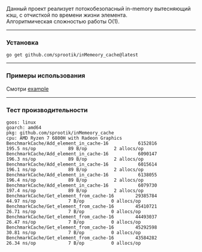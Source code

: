 Данный проект реализует потокобезопасный in-memory вытесняющий кэш, с отчисткой по времени жизни элемента.  
Алгоритмическая сложностью работы O(1).

*** 
### Установка  
```
go get github.com/sprootik/inMemeory_cache@latest
```
***
### Примеры использования
Смотри [example](./examples/main.go)
***
### Тест производительности  

```
goos: linux
goarch: amd64
pkg: github.com/sprootik/inMemeory_cache
cpu: AMD Ryzen 7 6800H with Radeon Graphics         
BenchmarkCache/Add_element_in_cache-16           6152816               195.5 ns/op            89 B/op          2 allocs/op
BenchmarkCache/Add_element_in_cache-16           6090147               196.3 ns/op            89 B/op          2 allocs/op
BenchmarkCache/Add_element_in_cache-16           6015614               196.1 ns/op            89 B/op          2 allocs/op
BenchmarkCache/Add_element_in_cache-16           6138055               196.4 ns/op            89 B/op          2 allocs/op
BenchmarkCache/Add_element_in_cache-16           6079730               197.4 ns/op            89 B/op          2 allocs/op
BenchmarkCache/Get_element_from_cache-16        29385784                44.97 ns/op            7 B/op          0 allocs/op
BenchmarkCache/Get_element_from_cache-16        45410721                26.71 ns/op            7 B/op          0 allocs/op
BenchmarkCache/Get_element_from_cache-16        44493037                26.47 ns/op            7 B/op          0 allocs/op
BenchmarkCache/Get_element_from_cache-16        45292598                30.81 ns/op            7 B/op          0 allocs/op
BenchmarkCache/Get_element_from_cache-16        43584282                26.34 ns/op            7 B/op          0 allocs/op
```
